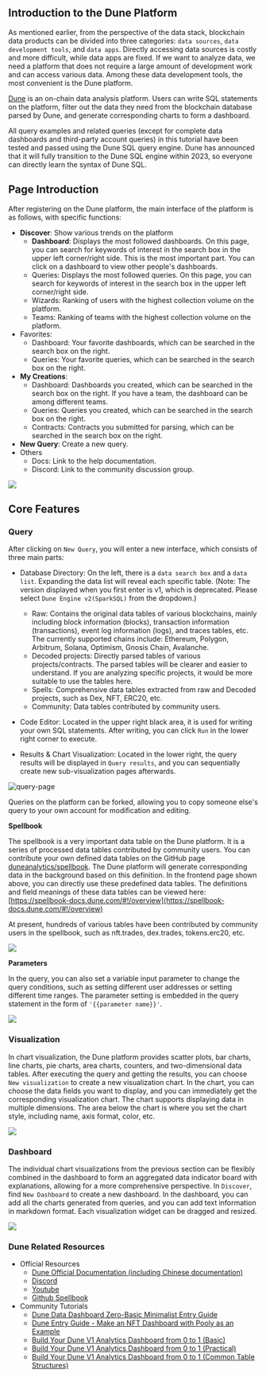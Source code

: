 ## Introduction to the Dune Platform
As mentioned earlier, from the perspective of the data stack, blockchain data products can be divided into three categories: `data sources`, `data development tools`, and `data apps`. Directly accessing data sources is costly and more difficult, while data apps are fixed. If we want to analyze data, we need a platform that does not require a large amount of development work and can access various data. Among these data development tools, the most convenient is the Dune platform.

[Dune](https://dune.com/) is an on-chain data analysis platform. Users can write SQL statements on the platform, filter out the data they need from the blockchain database parsed by Dune, and generate corresponding charts to form a dashboard.

All query examples and related queries (except for complete data dashboards and third-party account queries) in this tutorial have been tested and passed using the Dune SQL query engine. Dune has announced that it will fully transition to the Dune SQL engine within 2023, so everyone can directly learn the syntax of Dune SQL.

## Page Introduction

After registering on the Dune platform, the main interface of the platform is as follows, with specific functions:

- **Discover**: Show various trends on the platform
  - **Dashboard**: Displays the most followed dashboards. On this page, you can search for keywords of interest in the search box in the upper left corner/right side. This is the most important part. You can click on a dashboard to view other people's dashboards.
  - Queries: Displays the most followed queries. On this page, you can search for keywords of interest in the search box in the upper left corner/right side.
  - Wizards: Ranking of users with the highest collection volume on the platform.
  - Teams: Ranking of teams with the highest collection volume on the platform.
- Favorites:
  - Dashboard: Your favorite dashboards, which can be searched in the search box on the right.
  - Queries: Your favorite queries, which can be searched in the search box on the right.
- **My Creations**:
  - Dashboard: Dashboards you created, which can be searched in the search box on the right. If you have a team, the dashboard can be among different teams.
  - Queries: Queries you created, which can be searched in the search box on the right.
  - Contracts: Contracts you submitted for parsing, which can be searched in the search box on the right.
- **New Query**: Create a new query.
- Others
  - Docs: Link to the help documentation.
  - Discord: Link to the community discussion group.

![](images/main-page.png)

## Core Features

### Query

After clicking on `New Query`, you will enter a new interface, which consists of three main parts:

- Database Directory: On the left, there is a `data search box` and a `data list`. Expanding the data list will reveal each specific table. (Note: The version displayed when you first enter is v1, which is deprecated. Please select `Dune Engine v2(SparkSQL)` from the dropdown.)
  - Raw: Contains the original data tables of various blockchains, mainly including block information (blocks), transaction information (transactions), event log information (logs), and traces tables, etc. The currently supported chains include: Ethereum, Polygon, Arbitrum, Solana, Optimism, Gnosis Chain, Avalanche.
  - Decoded projects: Directly parsed tables of various projects/contracts. The parsed tables will be clearer and easier to understand. If you are analyzing specific projects, it would be more suitable to use the tables here.
  - Spells: Comprehensive data tables extracted from raw and Decoded projects, such as Dex, NFT, ERC20, etc.
  - Community: Data tables contributed by community users.

- Code Editor: Located in the upper right black area, it is used for writing your own SQL statements. After writing, you can click `Run` in the lower right corner to execute.
- Results & Chart Visualization: Located in the lower right, the query results will be displayed in `Query results`, and you can sequentially create new sub-visualization pages afterwards.

![query-page](images/query-page.png)

Queries on the platform can be forked, allowing you to copy someone else's query to your own account for modification and editing.

**Spellbook**

The spellbook is a very important data table on the Dune platform. It is a series of processed data tables contributed by community users. You can contribute your own defined data tables on the GitHub page [duneanalytics/spellbook](https://github.com/duneanalytics/spellbook). The Dune platform will generate corresponding data in the background based on this definition. In the frontend page shown above, you can directly use these predefined data tables. The definitions and field meanings of these data tables can be viewed here: [https://spellbook-docs.dune.com/#!/overview](https://spellbook-docs.dune.com/#!/overview)

At present, hundreds of various tables have been contributed by community users in the spellbook, such as nft.trades, dex.trades, tokens.erc20, etc.

![](images/spellbook.png)

**Parameters**

In the query, you can also set a variable input parameter to change the query conditions, such as setting different user addresses or setting different time ranges. The parameter setting is embedded in the query statement in the form of `'{{parameter name}}'`.

![](images/query-params.png)

### Visualization

In chart visualization, the Dune platform provides scatter plots, bar charts, line charts, pie charts, area charts, counters, and two-dimensional data tables. After executing the query and getting the results, you can choose `New visualization` to create a new visualization chart. In the chart, you can choose the data fields you want to display, and you can immediately get the corresponding visualization chart. The chart supports displaying data in multiple dimensions. The area below the chart is where you set the chart style, including name, axis format, color, etc.

![](images/visualization.png)

### Dashboard

The individual chart visualizations from the previous section can be flexibly combined in the dashboard to form an aggregated data indicator board with explanations, allowing for a more comprehensive perspective. In `Discover`, find `New Dashboard` to create a new dashboard. In the dashboard, you can add all the charts generated from queries, and you can add text information in markdown format. Each visualization widget can be dragged and resized.

![](images/dashboard.png)

### Dune Related Resources
- Official Resources
  - [Dune Official Documentation (including Chinese documentation)](https://dune.com/docs/)
  - [Discord](https://discord.com/invite/ErrzwBz)
  - [Youtube](https://www.youtube.com/channel/UCPrm9d2hLd_YxSExH7oRyAg)
  - [Github Spellbook](https://github.com/duneanalytics/spellbook)
- Community Tutorials
  - [Dune Data Dashboard Zero-Basic Minimalist Entry Guide](https://twitter.com/gm365/status/1525013340459716608)
  - [Dune Entry Guide - Make an NFT Dashboard with Pooly as an Example](https://mirror.xyz/0xa741296A1E9DDc3D6Cf431B73C6225cFb5F6693a/iVzr5bGcGKKCzuvl902P05xo7fxc2qWfqfIHwmCXDI4)
  - [Build Your Dune V1 Analytics Dashboard from 0 to 1 (Basic)](https://mirror.xyz/0xbi.eth/6cbedGOx0GwZdvuxHeyTAgn333jaT34y-2qryvh8Fio)
  - [Build Your Dune V1 Analytics Dashboard from 0 to 1 (Practical)](https://mirror.xyz/0xbi.eth/603BIaKXn7s2_7A84oayY_Fn5XUPh6zDsv2OlQTdzCg)
  - [Build Your Dune V1 Analytics Dashboard from 0 to 1 (Common Table Structures)](https://mirror.xyz/0xbi.eth/uSr336PzXtqMuE_LPBewbJ1CHN2oUs40-TDET2rnkqU)